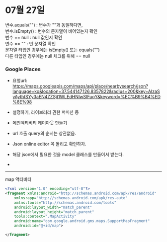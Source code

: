 # 07월 27일

변수.aquals("") : 변수가 ""과 동일하다면,  
변수.isEmpty() : 변수의 문자열이 비어있는지 확인    
변수 == null : null 값인지 확인  
변수 == "" : 빈 문자열 확인  
문자열 타입인 경우에는 isEmpty() 또는 equals("")  
다른 타입인 경우에는 null 체크를 위해 == null

### Google Places
- 요청url: https://maps.googleapis.com/maps/api/place/nearbysearch/json?language=ko&location=37.544147,126.8357822&radius=200&key=AIzaSyAythtSYy3aEN4ZZSjt1WLEdHNIwSIFuqY&keyword=%EC%B9%B4%ED%8E%98

- 설정하기, 라이브러리 권한 퍼미션 등
- 메인엑티비티 레이아웃 만들기
- url 호출 query의 순서는 상관없음.
- Json online editor 꼭 돌리고 확인하자.
- 해당 json에서 필요한 것을 model 클래스를 만들어서 받는다.
- 

---

map 액티비티
```xml
<?xml version="1.0" encoding="utf-8"?>
<fragment xmlns:android="http://schemas.android.com/apk/res/android"
    xmlns:app="http://schemas.android.com/apk/res-auto"
    xmlns:tools="http://schemas.android.com/tools"
    android:layout_width="match_parent"
    android:layout_height="match_parent"
    tools:context=".MapActivity"
    android:name="com.google.android.gms.maps.SupportMapFragment"
    android:id="@+id/map">

</fragment>
```